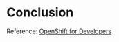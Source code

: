 Conclusion
==========




Reference: [OpenShift for Developers](https://www.openshift.com/promotions/for-developers.html)